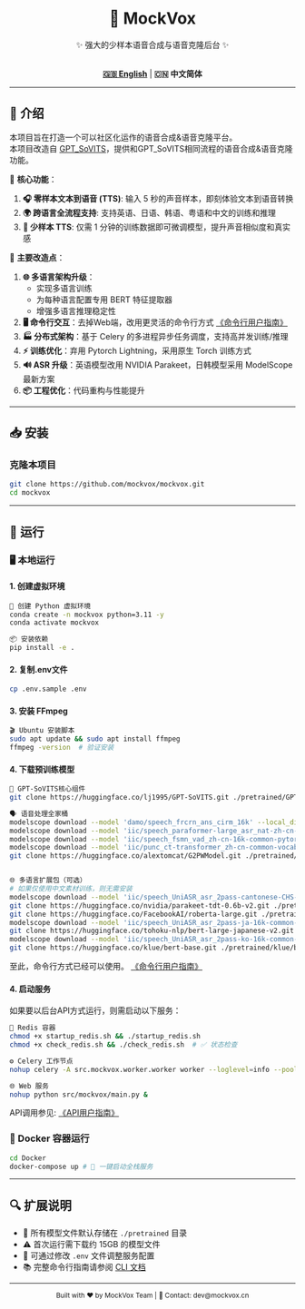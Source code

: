 <div align="center">

<h1>🎤 MockVox</h1>

✨ 强大的少样本语音合成与语音克隆后台 ✨<br><br>

[**🇬🇧 English**](../../README.md) | **🇨🇳 中文简体**

</div>

---

## 🚀 介绍

本项目旨在打造一个可以社区化运作的语音合成&语音克隆平台。  
本项目改造自 [GPT_SoVITS](https://github.com/RVC-Boss/GPT-SoVITS)，提供和GPT_SoVITS相同流程的语音合成&语音克隆功能。  

🌟 **核心功能**：

1. **🎧 零样本文本到语音 (TTS)**: 输入 5 秒的声音样本，即刻体验文本到语音转换
2. **🌍 跨语言全流程支持**: 支持英语、日语、韩语、粤语和中文的训练和推理
3. **🧠 少样本 TTS**: 仅需 1 分钟的训练数据即可微调模型，提升声音相似度和真实感

🔧 **主要改造点**：

1. **🌐 多语言架构升级**：
    * 实现​​多语言训练​​
    * 为每种语言配置专用 BERT 特征提取器
    * 增强多语言推理稳定性
2. **🖥️ 命令行交互**：去掉Web端，改用更灵活的命令行方式 [《命令行用户指南》](./cli.md)
3. **🏭 分布式架构**：基于 Celery 的多进程异步任务调度，支持高并发训练/推理
4. **⚡ 训练优化**：弃用 Pytorch Lightning，采用原生 Torch 训练方式
5. **🔊 ASR 升级**：英语模型改用 NVIDIA Parakeet，日韩模型采用 ModelScope 最新方案
6. **📦 工程优化**：代码重构与性能提升

---

## 📥 安装

### 克隆本项目

```bash
git clone https://github.com/mockvox/mockvox.git
cd mockvox
```

---

## 🚀 运行

### 🖥️ 本地运行

#### 1. 创建虚拟环境

```bash
🐍 创建 Python 虚拟环境
conda create -n mockvox python=3.11 -y
conda activate mockvox

📦 安装依赖
pip install -e . 
```

#### 2. 复制.env文件

```bash
cp .env.sample .env
```

#### 3. 安装 FFmpeg

```bash
🎬 Ubuntu 安装脚本
sudo apt update && sudo apt install ffmpeg
ffmpeg -version  # 验证安装
```

#### 4. 下载预训练模型

```bash
🔧 GPT-SoVITS核心组件
git clone https://huggingface.co/lj1995/GPT-SoVITS.git ./pretrained/GPT-SoVITS

🗣️ 语音处理全家桶
modelscope download --model 'damo/speech_frcrn_ans_cirm_16k' --local_dir './pretrained/damo/speech_frcrn_ans_cirm_16k' #降噪
modelscope download --model 'iic/speech_paraformer-large_asr_nat-zh-cn-16k-common-vocab8404-pytorch' --local_dir './pretrained/iic/speech_paraformer-large_asr_nat-zh-cn-16k-common-vocab8404-pytorch' #普通话ASR
modelscope download --model 'iic/speech_fsmn_vad_zh-cn-16k-common-pytorch' --local_dir './pretrained/iic/speech_fsmn_vad_zh-cn-16k-common-pytorch' #端点检测
modelscope download --model 'iic/punc_ct-transformer_zh-cn-common-vocab272727-pytorch' --local_dir './pretrained/iic/punc_ct-transformer_zh-cn-common-vocab272727-pytorch' #标点恢复
git clone https://huggingface.co/alextomcat/G2PWModel.git ./pretrained/G2PWModel #词转音素


🌐 多语言扩展包（可选）
# 如果仅使用中文素材训练，则无需安装
modelscope download --model 'iic/speech_UniASR_asr_2pass-cantonese-CHS-16k-common-vocab1468-tensorflow1-online' --local_dir './pretrained/iic/speech_UniASR_asr_2pass-cantonese-CHS-16k-common-vocab1468-tensorflow1-online' #粤语ASR
git clone https://huggingface.co/nvidia/parakeet-tdt-0.6b-v2.git ./pretrained/nvidia/parakeet-tdt-0.6b-v2 #英语ASR
git clone https://huggingface.co/FacebookAI/roberta-large.git ./pretrained/FacebookAI/roberta-large #英语BERT
modelscope download --model 'iic/speech_UniASR_asr_2pass-ja-16k-common-vocab93-tensorflow1-offline'  --local_dir './pretrained/iic/speech_UniASR_asr_2pass-ja-16k-common-vocab93-tensorflow1-offline' #日语ASR
git clone https://huggingface.co/tohoku-nlp/bert-large-japanese-v2.git ./pretrained/tohoku-nlp/bert-large-japanese-v2 #日语BERT
modelscope download --model 'iic/speech_UniASR_asr_2pass-ko-16k-common-vocab6400-tensorflow1-online' --local_dir './pretrained/iic/iic/speech_UniASR_asr_2pass-ko-16k-common-vocab6400-tensorflow1-online' #韩语ASR
git clone https://huggingface.co/klue/bert-base.git ./pretrained/klue/bert-base #韩语BERT
```

至此，命令行方式已经可以使用。 [《命令行用户指南》](./cli.md)

#### 4. 启动服务

如果要以后台API方式运行，则需启动以下服务：

```bash
🐳 Redis 容器
chmod +x startup_redis.sh && ./startup_redis.sh
chmod +x check_redis.sh && ./check_redis.sh  # ✅ 状态检查

⚙️ Celery 工作节点
nohup celery -A src.mockvox.worker.worker worker --loglevel=info --pool=prefork --concurrency=1 &

🌐 Web 服务
nohup python src/mockvox/main.py &
```

API调用参见: [《API用户指南》](./api.md)

### 🐳 Docker 容器运行

```bash
cd Docker
docker-compose up # 🚢 一键启动全栈服务
```

---

## 🔍 扩展说明

- 📁 所有模型文件默认存储在 `./pretrained` 目录
- ⚠️ 首次运行需下载约 15GB 的模型文件
- 🔄 可通过修改 `.env` 文件调整服务配置
- 📚 完整命令行指南请参阅 [CLI 文档](./cli.md)

---

<div align="center">
  <sub>Built with ❤️ by MockVox Team | 📧 Contact: dev@mockvox.cn</sub>
</div>